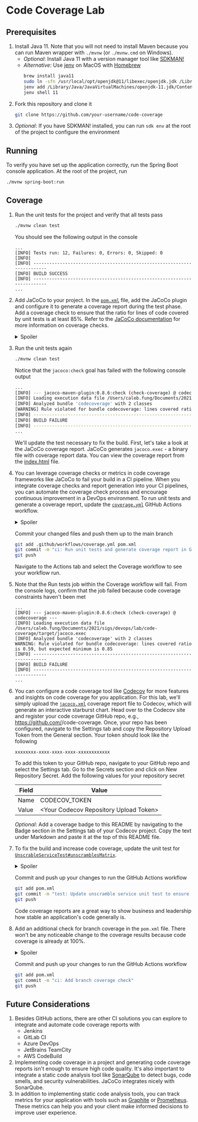 # Code Coverage Lab

<!-- 
    Optional: Add a coverage badge to your README to show the coverage on your project.
    E.g.: [![codecov](https://codecov.io/gh/<github-username>/code-coverage/branch/main/graph/badge.svg?token=<codecov-token>)](https://codecov.io/gh/<github-username>/code-coverage)
-->

## Prerequisites

1. Install Java 11. Note that you will not need to install Maven because you can run Maven wrapper with `./mvnw` (or `./mvnw.cmd` on Windows).
    * _Optional_: Install Java 11 with a version manager tool like [SDKMAN!](https://sdkman.io/install)
    * _Alternative_: Use [jenv](https://www.jenv.be/) on MacOS with [Homebrew](https://brew.sh/)
      ```bash
      brew install java11
      sudo ln -sfn /usr/local/opt/openjdk@11/libexec/openjdk.jdk /Library/Java/JavaVirtualMachines/openjdk-11.jdk
      jenv add /Library/Java/JavaVirtualMachines/openjdk-11.jdk/Contents/Home/
      jenv shell 11
      ```
2. Fork this repository and clone it
    ```bash
   git clone https://github.com/your-username/code-coverage
   ```
3. _Optional_: If you have SDKMAN! installed, you can run `sdk env` at the root of the project to configure the environment

## Running

To verify you have set up the application correctly, run the Spring Boot console application.
At the root of the project, run
```bash
./mvnw spring-boot:run
```

## Coverage

1. Run the unit tests for the project and verify that all tests pass
   ```bash
   ./mvnw clean test
   ```
   You should see the following output in the console
   ```text
   ...
   [INFO] Tests run: 12, Failures: 0, Errors: 0, Skipped: 0
   [INFO]
   [INFO] ------------------------------------------------------------------------
   [INFO] BUILD SUCCESS
   [INFO] ------------------------------------------------------------------------
   ...
   ```
2. Add JaCoCo to your project. In the [`pom.xml`](./pom.xml) file, add the JaCoCo plugin and configure it to generate a coverage report during the test phase.
   Add a coverage check to ensure that the ratio for lines of code covered by unit tests is at least 85%.
   Refer to the [JaCoCo documentation](https://www.eclemma.org/jacoco/trunk/doc/check-mojo.html) for more information on coverage checks.
   <details>
      <summary>Spoiler</summary>   
      
      ```xml
      <plugin>
          <groupId>org.jacoco</groupId>
          <artifactId>jacoco-maven-plugin</artifactId>
          <!-- Or, the latest JaCoCo Maven plugin version -->
          <version>0.8.6</version>
          <configuration>
              <!-- Exclude the main application class -->
              <excludes>
                  <exclude>**/CodecoverageApplication.*</exclude>
              </excludes>
          </configuration>
          <executions>
              <execution>
                  <goals>
                      <goal>prepare-agent</goal>
                  </goals>
              </execution>
              <execution>
                  <!--
                      Generates the JaCoCo coverage report during the Maven test phase.
                      JaCoCo report is generated after all unit tests complete successfully.
                  -->
                  <id>report</id>
                  <phase>test</phase>
                  <goals>
                      <goal>report</goal>
                  </goals>
              </execution>
              <execution>
                  <!-- Coverage configuration -->
                  <id>check-coverage</id>
                  <phase>test</phase>
                  <goals>
                      <goal>check</goal>
                  </goals>
                  <configuration>
                      <!--
                          See https://www.eclemma.org/jacoco/trunk/doc/check-mojo.html for additional information
                          on configuring jacoco:check
                      -->
                      <skip>false</skip>
                      <haltOnFailure>true</haltOnFailure>
                      <rules>
                          <rule>
                              <!--
                                  Checks for sufficient coverage across the entire bundle.
                                  Additional scopes include: PACKAGE, CLASS, SOURCEFILE, and METHOD.
                              -->
                              <element>BUNDLE</element>
                              <limits>
                                  <!--
                                      Check that lines of code covered by unit tests out of total lines in the
                                      application should be above 85%.
                                      Additional limits include: INSTRUCTION, BRANCH, COMPLEXITY, METHOD, and
                                      CLASS.
                                      Additional values for limits include: TOTALCOUNT, COVEREDCOUNT, and
                                      MISSEDCOUNT.
                                  -->
                                  <limit>
                                      <counter>LINE</counter>
                                      <value>COVEREDRATIO</value>
                                      <minimum>0.85</minimum>
                                  </limit>
                                  <!-- TODO: Add another check for branch coverage here -->
                              </limits>
                          </rule>
                      </rules>
                  </configuration>
              </execution>
          </executions>
      </plugin>
      ```
   </details>
3. Run the unit tests again
   ```bash
   ./mvnw clean test
   ```
   Notice that the `jacoco:check` goal has failed with the following console output
   ```bash
   ...
   [INFO] --- jacoco-maven-plugin:0.8.6:check (check-coverage) @ codecoverage ---
   [INFO] Loading execution data file /Users/caleb.fung/Documents/2021/sigs/devops/lab/code-coverage/target/jacoco.exec
   [INFO] Analyzed bundle 'codecoverage' with 2 classes
   [WARNING] Rule violated for bundle codecoverage: lines covered ratio is 0.59, but expected minimum is 0.85
   [INFO] ------------------------------------------------------------------------
   [INFO] BUILD FAILURE
   [INFO] ------------------------------------------------------------------------
   ...
   ```
   We'll update the test necessary to fix the build. First, let's take a look at the JaCoCo coverage report.
   JaCoCo generates `jacoco.exec` - a binary file with coverage report data.
   You can view the coverage report from the [index.html](./target/site/jacoco/index.html) file.
4. You can leverage coverage checks or metrics in code coverage frameworks like JaCoCo to fail your build in a CI pipeline.
   When you integrate coverage checks and report generation into your CI pipelines,
   you can automate the coverage check process and encourage continuous improvement in a DevOps environment.
   To run unit tests and generate a coverage report, update the [`coverage.yml`](./.github/workflows/coverage.yml) GitHub Actions workflow.
   <details>
      <summary>Spoiler</summary>   
      
      ```yaml
      - name: Run tests
        run: mvn test
      ```
   </details>
   
   Commit your changed files and push them up to the main branch
   ```bash
   git add .github/workflows/coverage.yml pom.xml
   git commit -m "ci: Run unit tests and generate coverage report in GitHub Actions workflow"
   git push
   ```
   Navigate to the Actions tab and select the Coverage workflow to see your workflow run.
5. Note that the Run tests job within the Coverage workflow will fail.
   From the console logs, confirm that the job failed because code coverage constraints haven't been met
   ```text
   ...
   [INFO] --- jacoco-maven-plugin:0.8.6:check (check-coverage) @ codecoverage ---
   [INFO] Loading execution data file /Users/caleb.fung/Documents/2021/sigs/devops/lab/code-coverage/target/jacoco.exec
   [INFO] Analyzed bundle 'codecoverage' with 2 classes
   WARNING: Rule violated for bundle codecoverage: lines covered ratio is 0.59, but expected minimum is 0.85
   [INFO] ------------------------------------------------------------------------
   [INFO] BUILD FAILURE
   [INFO] ------------------------------------------------------------------------
   ...
   ```
6. You can configure a code coverage tool like [Codecov](https://about.codecov.io/) for more features and insights on code coverage for you application.
   For this lab, we'll simply upload the [`jacoco.xml`](./target/site/jacoco/jacoco.xml) coverage report file to Codecov, which will generate an interactive starburst chart.
   Head over to the Codecov site and register your code coverage GitHub repo, e.g., https://github.com/<github-username>/code-coverage.
   Once, your repo has been configured, navigate to the Settings tab and copy the Repository Upload Token from the General section.
   Your token should look like the following
   ```text
   xxxxxxxx-xxxx-xxxx-xxxx-xxxxxxxxxxxx
   ```
   To add this token to your GitHub repo, navigate to your GitHub repo and select the Settings tab.
   Go to the Secrets section and click on New Repository Secret.
   Add the following values for your repository secret
   
   | Field  | Value                                    |
   | ------ | ---------------------------------------- |
   | Name   | CODECOV_TOKEN                            |
   | Value  | \<Your Codecov Repository Upload Token\> |
   _Optional_: Add a coverage badge to this README by navigating to the Badge section in the Settings tab of your Codecov project.
   Copy the text under Markdown and paste it at the top of this README file.
7. To fix the build and increase code coverage, update the unit test for [`UnscrableServiceTest#unscramblesMatrix`](./src/test/java/com/credera/codecoverage/service/UnscrambleServiceTest.java).
   <details>
      <summary>Spoiler</summary>   
      
      ```java
      class UnscrambleServiceTest {
         // ...
         void unscramblesMatrix() {
             final int[][] matrix = {{3, 3}, {6, 6}};
             final String expectedLines = "==\n==";
      
             String unscrabledMatrix = unscrambleService.unscramble(matrix);
      
             assertEquals(unscrabledMatrix, expectedLines);
         }
      }
      ```
   </details>
   
   Commit and push up your changes to run the GitHub Actions workflow
   ```bash
   git add pom.xml
   git commit -m "test: Update unscramble service unit test to ensure it unnscrambles a matrix"
   git push
   ```
   Code coverage reports are a great way to show business and leadership how stable an application's code generally is.
8. Add an additional check for branch coverage in the `pom.xml` file.
   There won't be any noticeable change to the coverage results because code coverage is already at 100%.
   <details>
      <summary>Spoiler</summary>
         
      ```xml
      <limit>
         <counter>BRANCH</counter>
         <value>COVEREDRATIO</value>
         <minimum>0.9</minimum>
      </limit>
      ```
   </details>
   
   Commit and push up your changes to run the GitHub Actions workflow
   ```bash
   git add pom.xml
   git commit -m "ci: Add branch coverage check"
   git push
   ```

## Future Considerations

1. Besides GitHub actions, there are other CI solutions you can explore to integrate and automate code coverage reports with
   * Jenkins
   * GitLab CI
   * Azure DevOps
   * JetBrains TeamCity
   * AWS CodeBuild
2. Implementing code coverage in a project and generating code coverage reports isn't enough to ensure high code quality.
   It's also important to integrate a static code analysis tool like [SonarQube](https://www.sonarqube.org/) to detect bugs, code smells, and security vulnerabilities.
   JaCoCo integrates nicely with SonarQube.
3. In addition to implementing static code analysis tools, you can track metrics for your application with tools such as [Graphite](https://graphiteapp.org/) or [Prometheus](https://prometheus.io/).
   These metrics can help you and your client make informed decisions to improve user experience.

